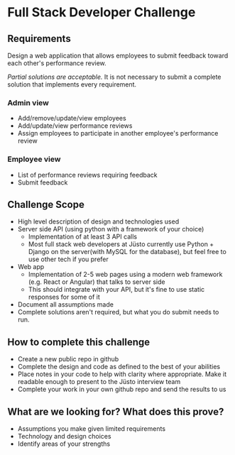 # Full Stack Developer Challenge

## Requirements
Design a web application that allows employees to submit feedback toward each other's performance review.

*Partial solutions are acceptable.*  It is not necessary to submit a complete solution that implements every requirement.

### Admin view
* Add/remove/update/view employees
* Add/update/view performance reviews
* Assign employees to participate in another employee's performance review

### Employee view
* List of performance reviews requiring feedback
* Submit feedback

## Challenge Scope
* High level description of design and technologies used
* Server side API (using python with a framework of your choice)
  * Implementation of at least 3 API calls
  * Most full stack web developers at Jüsto currently use Python + Django on the server(with MySQL for the database), but feel free to use other tech if you prefer
* Web app
  * Implementation of 2-5 web pages using a modern web framework (e.g. React or Angular) that talks to server side
  * This should integrate with your API, but it's fine to use static responses for some of it 
* Document all assumptions made
* Complete solutions aren't required, but what you do submit needs to run.

## How to complete this challenge
* Create a new public repo in github
* Complete the design and code as defined to the best of your abilities
* Place notes in your code to help with clarity where appropriate. Make it readable enough to present to the Jüsto interview team
* Complete your work in your own github repo and send the results to us

## What are we looking for? What does this prove?
* Assumptions you make given limited requirements
* Technology and design choices
* Identify areas of your strengths
